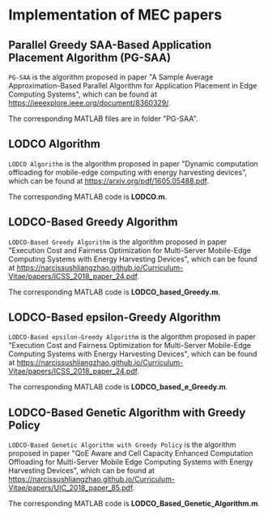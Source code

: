 # Implementation of MEC papers

## Parallel Greedy SAA-Based Application Placement Algorithm (PG-SAA)
`PG-SAA` is the algorithm proposed in paper "A Sample Average Approximation-Based Parallel Algorithm for Application Placement in Edge Computing Systems", which can be found at https://ieeexplore.ieee.org/document/8360329/.

The corresponding MATLAB files are in folder "PG-SAA".


## LODCO Algorithm

`LODCO Algorithm` is the algorithm proposed in paper "Dynamic computation offloading for mobile-edge computing with energy harvesting devices", which can be found at https://arxiv.org/pdf/1605.05488.pdf.

The corresponding MATLAB code is **LODCO.m**.


## LODCO-Based Greedy Algorithm

`LODCO-Based Greedy Algorithm` is the algorithm proposed in paper "Execution Cost and Fairness Optimization for Multi-Server Mobile-Edge Computing Systems with Energy Harvesting Devices", which can be found at https://narcissushliangzhao.github.io/Curriculum-Vitae/papers/ICSS_2018_paper_24.pdf.

The corresponding MATLAB code is **LODCO_based_Greedy.m**.

## LODCO-Based epsilon-Greedy Algorithm

`LODCO-Based epsilon-Greedy Algorithm` is the algorithm proposed in paper "Execution Cost and Fairness Optimization for Multi-Server Mobile-Edge Computing Systems with Energy Harvesting Devices", which can be found at https://narcissushliangzhao.github.io/Curriculum-Vitae/papers/ICSS_2018_paper_24.pdf.

The corresponding MATLAB code is **LODCO_based_e_Greedy.m**.

## LODCO-Based Genetic Algorithm with Greedy Policy

`LODCO-Based Genetic Algorithm with Greedy Policy` is the algorithm proposed in paper "QoE Aware and Cell Capacity Enhanced Computation Offloading for Multi-Server Mobile Edge Computing Systems with Energy Harvesting Devices", which can be found at https://narcissushliangzhao.github.io/Curriculum-Vitae/papers/UIC_2018_paper_85.pdf.

The corresponding MATLAB code is **LODCO_Based_Genetic_Algorithm.m**.